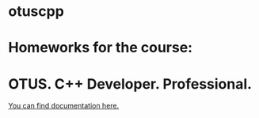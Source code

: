 # otuscpp
# Homeworks for the course:
# OTUS. C++ Developer. Professional.

[You can find documentation here.](https://nik-eastman.github.io/otuscpp)
